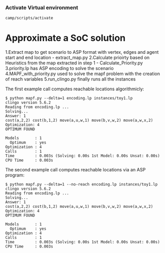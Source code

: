 ### Activate Virtual environment 
```
camp/scripts/activate
```
# Approximate a SoC solution
1.Extract map to get scenario to ASP format with vertex, edges and agent start and end location - extract_map.py
2.Calculate prioirty based on Heuristics from the map extracted in step 1 - Calculate_Priority.py
3.priority.lp has ASP encoding to solve the scenario
4.MAPF_with_priority.py used to solve the mapf problem with the creation of reach variables
5.run_clingo.py finally runs all the instances


The first example call computes reachable locations algorithmicly:
```
$ python mapf.py --delta=1 encoding.lp instances/toy1.lp
clingo version 5.6.2
Reading from encoding.lp ...
Solving...
Answer: 1
cost(a,2,2) cost(b,1,2) move(a,u,w,1) move(b,v,w,2) move(a,w,x,2)
Optimization: 4
OPTIMUM FOUND

Models       : 1
  Optimum    : yes
Optimization : 4
Calls        : 1
Time         : 0.003s (Solving: 0.00s 1st Model: 0.00s Unsat: 0.00s)
CPU Time     : 0.003s
```

The second example call computes reachable locations via an ASP program:
```
$ python mapf.py --delta=1 --no-reach encoding.lp instances/toy1.lp
clingo version 5.6.2
Reading from encoding.lp ...
Solving...
Answer: 1
cost(a,2,2) cost(b,1,2) move(a,u,w,1) move(b,v,w,2) move(a,w,x,2)
Optimization: 4
OPTIMUM FOUND

Models       : 1
  Optimum    : yes
Optimization : 4
Calls        : 1
Time         : 0.003s (Solving: 0.00s 1st Model: 0.00s Unsat: 0.00s)
CPU Time     : 0.003s
```
